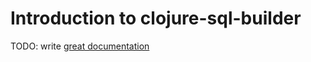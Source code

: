# Introduction to clojure-sql-builder

TODO: write [great documentation](https://jacobian.org/writing/what-to-write/)

